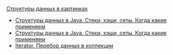 <a href="https://habr.com/users/tarzan82/posts/">Структуры данных в картинках</a>
- <a href="https://habrahabr.ru/users/tarzan82/posts/">Структуры данных в Java. Стеки, хэши, сеты. Когда какие применяем</a>
- <a href="https://habrahabr.ru/post/267389/">Структуры данных в Java. Стеки, хэши, сеты. Когда какие применяем</a>
- <a href="https://metanit.com/java/tutorial/5.10.php">Iterator. Перебор данных в коллекции</a>